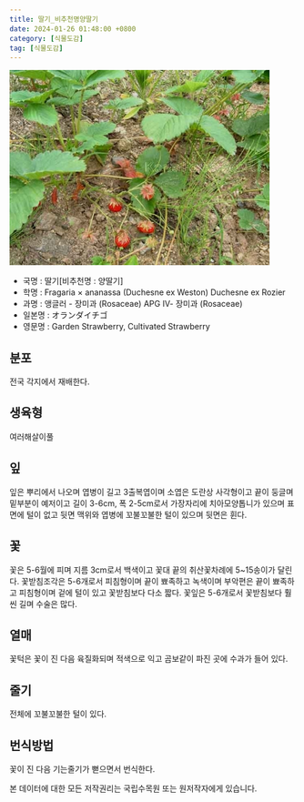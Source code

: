 ```yaml
---
title: 딸기_비추천명양딸기
date: 2024-01-26 01:48:00 +0800
category: [식물도감]
tag: [식물도감]
---
```




![딸기[비추천명 : 양딸기]](/assets/img/fileUpload/plants/basic/Rosaceae/Fragaria/17083/1_th2.JPG)
- 국명 : 딸기[비추천명 : 양딸기]
- 학명 : Fragaria × ananassa (Duchesne ex Weston) Duchesne ex Rozier
- 과명 : 앵글러 - 장미과 (Rosaceae) APG Ⅳ- 장미과 (Rosaceae)
- 일본명 : オランダイチゴ
- 영문명 : Garden Strawberry, Cultivated Strawberry


## 분포
전국 각지에서 재배한다.
## 생육형
여러해살이풀 
## 잎
잎은 뿌리에서 나오며 엽병이 길고 3출복엽이며 소엽은 도란상 사각형이고 끝이 둥글며 밑부분이 예저이고 길이 3-6cm, 폭 2-5cm로서 가장자리에 치아모양톱니가 있으며 표면에 털이 없고 뒷면 맥위와 엽병에 꼬불꼬불한 털이 있으며 뒷면은 휜다.
## 꽃
꽃은 5-6월에 피며 지름 3cm로서 백색이고 꽃대 끝의 취산꽃차례에 5~15송이가 달린다. 꽃받침조각은 5-6개로서 피침형이며 끝이 뾰족하고 녹색이며 부악편은 끝이 뾰족하고 피침형이며 겉에 털이 있고 꽃받침보다 다소 짧다. 꽃잎은 5-6개로서 꽃받침보다 훨씬 길며 수술은 많다.
## 열매
꽃턱은 꽃이 진 다음 육질화되며 적색으로 익고 곰보같이 파진 곳에 수과가 들어 있다.
## 줄기
전체에 꼬불꼬불한 털이 있다.
## 번식방법
꽃이 진 다음 기는줄기가 뻗으면서 번식한다.






본 데이터에 대한 모든 저작권리는 국립수목원 또는 원저작자에게 있습니다.
